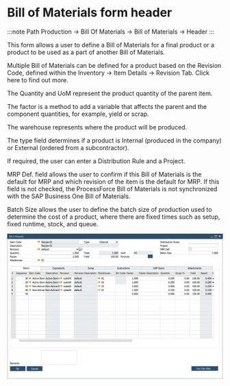 # Bill of Materials form header

:::note Path
Production → Bill Of Materials → Bill of Materials → Header
:::

This form allows a user to define a Bill of Materials for a final product or a product to be used as a part of another Bill of Materials.

Multiple Bill of Materials can be defined for a product based on the Revision Code, defined within the Inventory → Item Details → Revision Tab. Click here to find out more.

The Quantity and UoM represent the product quantity of the parent item.

The factor is a method to add a variable that affects the parent and the component quantities, for example, yield or scrap.

The warehouse represents where the product will be produced.

The type field determines if a product is Internal (produced in the company) or External (ordered from a subcontractor).

If required, the user can enter a Distribution Rule and a Project.

MRP Def. field allows the user to confirm if this Bill of Materials is the default for MRP and which revision of the item is the default for MRP. If this field is not checked, the ProcessForce Bill of Materials is not synchronized with the SAP Business One Bill of Materials.

Batch Size allows the user to define the batch size of production used to determine the cost of a product, where there are fixed times such as setup, fixed runtime, stock, and queue.

![BoM](./media/bill-of-materials.webp)
